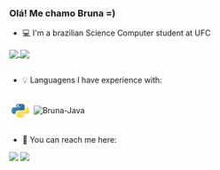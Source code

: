 ### Olá! Me chamo Bruna =)

- 💻 I'm a brazilian Science Computer student at UFC

<!-- card de status e de linguagens -->
<a href="https://github.com/anuraghazra/github-readme-stats">
  <img height=150 align="center" src="https://github-readme-stats.vercel.app/api?username=bruna-g&hide=stars&show_icons=true&theme=radical&rank_icon=github" />
</a>
<a href="https://github.com/anuraghazra/convoychat">
  <img height=150 align="center" src="https://github-readme-stats.vercel.app/api/top-langs/?username=bruna-g&layout=normal&theme=radical" />
</a>

##
<!-- logo das linguagens -->
- 💡 Languagens I have experience with:
<div style="display: inline_block"><br>
  <img align="center" alt="Bruna-Python" height="30" width="40" src="https://raw.githubusercontent.com/devicons/devicon/master/icons/python/python-original.svg">
  <img align="center" alt="Bruna-Java" height="30" width="40" src="https://cdn.jsdelivr.net/gh/devicons/devicon/icons/java/java-original.svg">
</div>

##
<!-- logo das redes sociais -->
- 📌 You can reach me here:
<div>
  <a href = "mailto:bruna_gcarneiro@hotmail.com"><img src="https://img.shields.io/badge/-Gmail-%23333?style=for-the-badge&logo=gmail&logoColor=white" target="_blank"></a>
  <a href="https://www.linkedin.com/in/bruna-gomes-ciencia-da-comp" target="_blank"><img src="https://img.shields.io/badge/-LinkedIn-%230077B5?style=for-the-badge&logo=linkedin&logoColor=white" target="_blank"></a> 
</div>

<!--![snake gif](https://github.com/bruna-g/bruna-g/blob/output/github-contribution-grid-snake.svg)-->
